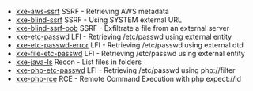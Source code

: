 
- [xxe-aws-ssrf](https://github.com/edoardottt/secfiles/blob/main/xml/xxe-aws-ssrf) SSRF - Retrieving AWS metadata
- [xxe-blind-ssrf](https://github.com/edoardottt/secfiles/blob/main/xml/xxe-blind-ssrf) SSRF - Using SYSTEM external URL
- [xxe-blind-ssrf-oob](https://github.com/edoardottt/secfiles/blob/main/xml/xxe-blind-ssrf-oob) SSRF - Exfiltrate a file from an external server
- [xxe-etc-passwd](https://github.com/edoardottt/secfiles/blob/main/xml/xxe-etc-passwd) LFI - Retrieving /etc/passwd using external entity
- [xxe-etc-passwd-error](https://github.com/edoardottt/secfiles/blob/main/xml/xxe-etc-passwd-error) LFI - Retrieving /etc/passwd using external dtd
- [xxe-file-etc-passwd](https://github.com/edoardottt/secfiles/blob/main/xml/xxe-file-etc-passwd) LFI - Retrieving /etc/passwd using external entity
- [xxe-java-ls](https://github.com/edoardottt/secfiles/blob/main/xml/xxe-java-ls) Recon - List files in folders
- [xxe-php-etc-passwd](https://github.com/edoardottt/secfiles/blob/main/xml/xxe-php-etc-passwd) LFI - Retrieving /etc/passwd using php://filter
- [xxe-php-rce](https://github.com/edoardottt/secfiles/blob/main/xml/xxe-php-rce) RCE - Remote Command Execution with php expect://id
